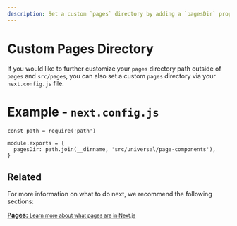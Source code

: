 ```yaml
---
description: Set a custom `pages` directory by adding a `pagesDir` property to your `next.config.js` file.
---
```


# Custom Pages Directory

If you would like to further customize your `pages` directory path outside of `pages` and `src/pages`, you can also set a custom `pages` directory via your `next.config.js` file.

# Example - `next.config.js`

```
const path = require('path')

module.exports = {
  pagesDir: path.join(__dirname, 'src/universal/page-components'),
}

```

## Related

For more information on what to do next, we recommend the following sections:

<div class="card">
  <a href="/docs/basic-features/pages.md">
    <b>Pages:</b>
    <small>Learn more about what pages are in Next.js</small>
  </a>
</div>
